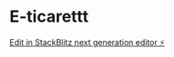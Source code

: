 # E-ticarettt

[Edit in StackBlitz next generation editor ⚡️](https://stackblitz.com/~/github.com/halimeekucukk/E-ticarettt)